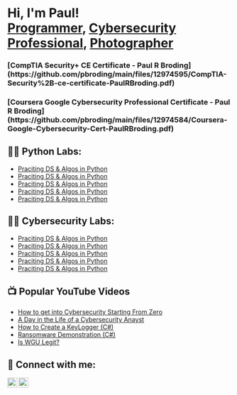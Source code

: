<h1>Hi, I'm Paul! <br/><a href="https://github.com/">Programmer</a>, <a href="https://www.linkedin.com/in/paul-broding-mba-9920b2115">Cybersecurity Professional</a>, <a href="https://www.brodingphoto.com">Photographer</a>

<h3>[CompTIA Security+ CE Certificate - Paul R Broding](https://github.com/pbroding/main/files/12974595/CompTIA-Security%2B-ce-certificate-PaulRBroding.pdf)</h3>

<h3>[Coursera Google Cybersecurity Professional Certificate - Paul R Broding](https://github.com/pbroding/main/files/12974584/Coursera-Google-Cybersecurity-Cert-PaulRBroding.pdf)</h3>

<h2>👨‍💻 Python Labs:</h2>

- [Praciting DS & Algos in Python](https://github.com/)
- [Praciting DS & Algos in Python](https://github.com/)
- [Praciting DS & Algos in Python](https://github.com/)
- [Praciting DS & Algos in Python](https://github.com/)
- [Praciting DS & Algos in Python](https://github.com/)

<h2>👨‍💻 Cybersecurity Labs:</h2>

- [Praciting DS & Algos in Python](https://github.com/)
- [Praciting DS & Algos in Python](https://github.com/)
- [Praciting DS & Algos in Python](https://github.com/)
- [Praciting DS & Algos in Python](https://github.com/)
- [Praciting DS & Algos in Python](https://github.com/)

<h2>📺 Popular YouTube Videos</h2>

- [How to get into Cybersecurity Starting From Zero](https://www.youtube.com/watch?v=a83ASGn_V_s)
- [A Day in the Life of a Cybersecurity Anayst](https://www.youtube.com/watch?v=uHy3oM7NnoU)
- [How to Create a KeyLogger (C#)](https://www.youtube.com/watch?v=N-L9hklSlNk)
- [Ransomware Demonstration (C#)](https://www.youtube.com/watch?v=OfvdQeh79s0)
- [Is WGU Legit?](https://www.youtube.com/watch?v=E2MwRWxDBkA)

<h2> 🤳 Connect with me:</h2>

[<img align="left" alt="JoshMadakor | LinkedIn" width="22px" src="https://cdn.jsdelivr.net/npm/simple-icons@v3/icons/linkedin.svg" />][linkedin]
[<img align="left" alt="JoshMadakor | Instagram" width="22px" src="https://cdn.jsdelivr.net/npm/simple-icons@v3/icons/instagram.svg" />][instagram]

[instagram]: https://www.instagram.com/
[linkedin]: https://linkedin.com/

<!--
**joshmadakor1/joshmadakor1** is a ✨ _special_ ✨ repository because its `README.md` (this file) appears on your GitHub profile.

Here are some ideas to get you started:

- 🔭 I’m currently working on ...
- 🌱 I’m currently learning ...
- 👯 I’m looking to collaborate on ...
- 🤔 I’m looking for help with ...
- 💬 Ask me about ...
- 📫 How to reach me: ...
- 😄 Pronouns: ...
- ⚡ Fun fact: ...
-->
